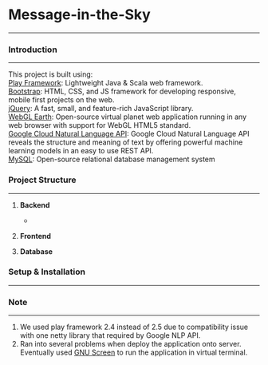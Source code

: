 # Message-in-the-Sky
***

### Introduction
***
This project is built using:<br />
[Play Framework](https://www.playframework.com/): Lightweight Java & Scala web framework.<br />
[Bootstrap](http://getbootstrap.com/): HTML, CSS, and JS framework for developing responsive, mobile first projects on the web.<br />
[jQuery](https://jquery.com/): A fast, small, and feature-rich JavaScript library.<br />
[WebGL Earth](https://github.com/webglearth/webglearth2): Open-source virtual planet web application running in any web browser with support for WebGL HTML5 standard.<br />
[Google Cloud Natural Language API](https://cloud.google.com/natural-language/): Google Cloud Natural Language API reveals the structure and meaning of text by offering powerful machine learning models in an easy to use REST API. <br />
[MySQL](https://www.mysql.com/): Open-source relational database management system<br />


### Project Structure
***

1. **Backend**

   -
2. **Frontend**
3. **Database**

### Setup & Installation
***


### Note
***
1. We used play framework 2.4 instead of 2.5 due to compatibility issue with one netty library that required by Google NLP API.
2. Ran into several problems when deploy the application onto server. Eventually used [GNU Screen](https://www.gnu.org/software/screen/) to run the application in virtual terminal.
